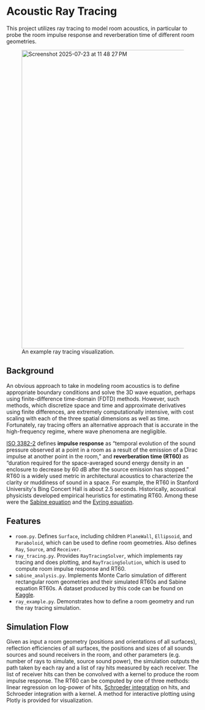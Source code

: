 # Acoustic Ray Tracing

This project utilizes ray tracing to model room acoustics, in particular to probe the room impulse response and reverberation time of different room geometries.

<figure>
  <img width="818" height="778" alt="Screenshot 2025-07-23 at 11 48 27 PM" src="https://github.com/user-attachments/assets/0e315ba9-acea-4352-8e06-cc6c323e4deb" />
  <figcaption> An example ray tracing visualization.
</figure>


## Background

An obvious approach to take in modeling room acoustics is to define appropriate boundary conditions and solve the 3D wave equation, perhaps using finite-difference time-domain (FDTD) methods. However, such methods, which discretize space and time and approximate derivatives using finite differences, are extremely computationally intensive, with cost scaling with each of the three spatial dimensions as well as time. Fortunately, ray tracing offers an alternative approach that is accurate in the high-frequency regime, where wave phenomena are negligible.

[ISO 3382-2]([url](https://cdn.standards.iteh.ai/samples/36201/4a4d0dc848ac4d40bfe46e36c531afb5/ISO-3382-2-2008.pdf)) defines **impulse response** as “temporal evolution of the sound pressure observed at a point in a room as a result of the emission of a Dirac impulse at another point in the room,” and **reverberation time (RT60)** as “duration required for the space-averaged sound energy density in an enclosure to decrease by 60 dB after the source emission has stopped.” RT60 is a widely used metric in architectural acoustics to characterize the clarity or muddiness of sound in a space. For example, the RT60 in Stanford University's Bing Concert Hall is about 2.5 seconds. Historically, acoustical physicists developed empirical heuristics for estimating RT60. Among these were the [Sabine equation]([url](https://en.wikipedia.org/wiki/Reverberation#Sabine_equation)) and the [Eyring equation]([url](https://en.wikipedia.org/wiki/Reverberation#Eyring_equation)).

## Features

- `room.py`. Defines `Surface`, including children `PlaneWall`, `Ellipsoid`, and `Paraboloid`, which can be used to define room geometries. Also defines `Ray`, `Source`, and `Receiver`.
- `ray_tracing.py`. Provides `RayTracingSolver`, which implements ray tracing and does plotting, and `RayTracingSolution`, which is used to compute room impulse response and RT60.
- `sabine_analysis.py`. Implements Monte Carlo simulation of different rectangular room geometries and their simulated RT60s and Sabine equation RT60s. A dataset produced by this code can be found on [Kaggle](url).
- `ray_example.py`. Demonstrates how to define a room geometry and run the ray tracing simulation.

## Simulation Flow

Given as input a room geometry (positions and orientations of all surfaces), reflection efficiencies of all surfaces, the positions and sizes of all sounds sources and sound receivers in the room, and other parameters (e.g. number of rays to simulate, source sound power), the simulation outputs the path taken by each ray and a list of ray hits measured by each receiver. The list of receiver hits can then be convolved with a kernel to produce the room impulse response. The RT60 can be computed by one of three methods: linear regression on log-power of hits, [Schroeder integration]([url](https://pubs.aip.org/asa/jasa/article/157/2/R3/3333468/Schroeder-integration-for-sound-energy-decay)) on hits, and Schroeder integration with a kernel. A method for interactive plotting using Plotly is provided for visualization. 
